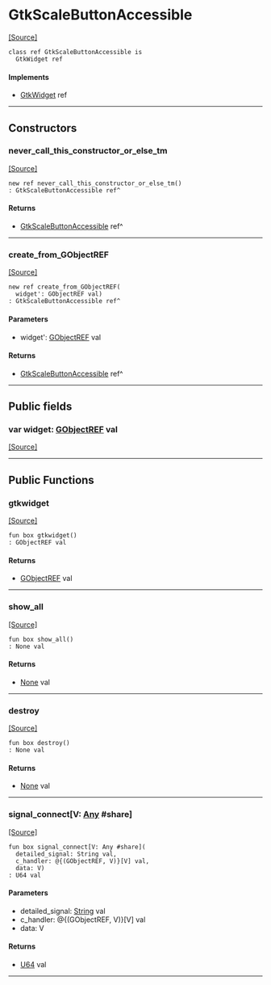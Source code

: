 # GtkScaleButtonAccessible
<span class="source-link">[[Source]](src/gtk3/GtkScaleButtonAccessible.md#L6)</span>
```pony
class ref GtkScaleButtonAccessible is
  GtkWidget ref
```

#### Implements

* [GtkWidget](gtk3-GtkWidget.md) ref

---

## Constructors

### never_call_this_constructor_or_else_tm
<span class="source-link">[[Source]](src/gtk3/GtkScaleButtonAccessible.md#L10)</span>


```pony
new ref never_call_this_constructor_or_else_tm()
: GtkScaleButtonAccessible ref^
```

#### Returns

* [GtkScaleButtonAccessible](gtk3-GtkScaleButtonAccessible.md) ref^

---

### create_from_GObjectREF
<span class="source-link">[[Source]](src/gtk3/GtkScaleButtonAccessible.md#L13)</span>


```pony
new ref create_from_GObjectREF(
  widget': GObjectREF val)
: GtkScaleButtonAccessible ref^
```
#### Parameters

*   widget': [GObjectREF](gtk3-..-gobject-GObjectREF.md) val

#### Returns

* [GtkScaleButtonAccessible](gtk3-GtkScaleButtonAccessible.md) ref^

---

## Public fields

### var widget: [GObjectREF](gtk3-..-gobject-GObjectREF.md) val
<span class="source-link">[[Source]](src/gtk3/GtkScaleButtonAccessible.md#L7)</span>



---

## Public Functions

### gtkwidget
<span class="source-link">[[Source]](src/gtk3/GtkScaleButtonAccessible.md#L9)</span>


```pony
fun box gtkwidget()
: GObjectREF val
```

#### Returns

* [GObjectREF](gtk3-..-gobject-GObjectREF.md) val

---

### show_all
<span class="source-link">[[Source]](src/gtk3/GtkWidget.md#L4)</span>


```pony
fun box show_all()
: None val
```

#### Returns

* [None](builtin-None.md) val

---

### destroy
<span class="source-link">[[Source]](src/gtk3/GtkWidget.md#L7)</span>


```pony
fun box destroy()
: None val
```

#### Returns

* [None](builtin-None.md) val

---

### signal_connect\[V: [Any](builtin-Any.md) #share\]
<span class="source-link">[[Source]](src/gtk3/GtkWidget.md#L10)</span>


```pony
fun box signal_connect[V: Any #share](
  detailed_signal: String val,
  c_handler: @{(GObjectREF, V)}[V] val,
  data: V)
: U64 val
```
#### Parameters

*   detailed_signal: [String](builtin-String.md) val
*   c_handler: @{(GObjectREF, V)}[V] val
*   data: V

#### Returns

* [U64](builtin-U64.md) val

---

